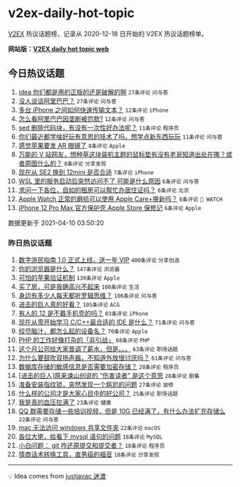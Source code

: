 # v2ex-daily-hot-topic

[V2EX](https://www.v2ex.com/) 热议话题榜，记录从 2020-12-18 日开始的 V2EX 热议话题榜单。

**网站版：[V2EX daily hot topic web](https://boojack.github.io/v2ex-daily-hot-topic-web/)**

## 今日热议话题

<!-- TODAY BEGIN -->

1. [idea 你们都是用的正版的还是破解的啊](https://www.v2ex.com/t/769644) `27条评论` `问与答`
1. [没人谈谈阿里巴巴？](https://www.v2ex.com/t/769641) `27条评论` `问与答`
1. [多台 iPhone 之间如何快速传输文本？](https://www.v2ex.com/t/769652) `12条评论` `iPhone`
1. [怎么看阿里巴巴因垄断被罚款?](https://www.v2ex.com/t/769642) `12条评论` `问与答`
1. [sed 删除代码块，有没有一次性好办法呢？](https://www.v2ex.com/t/769640) `11条评论` `程序员`
1. [你们最近都学啥好玩有意思的技术了吗，想学点新东西玩玩](https://www.v2ex.com/t/769636) `11条评论` `问与答`
1. [感觉苹果要发 AR 眼镜了](https://www.v2ex.com/t/769664) `8条评论` `Apple`
1. [万能的 V 站网友，想种草这块装机主题的鼠标垫有没有老哥知道出处在哪？或者原图什么的？](https://www.v2ex.com/t/769633) `8条评论` `分享发现`
1. [现在从 SE2 换到 12mini 是否合适](https://www.v2ex.com/t/769638) `7条评论` `iPhone`
1. [WSL 里的服务启动后突然访问不了 可能是什么原因](https://www.v2ex.com/t/769658) `6条评论` `问与答`
1. [求问一下各位，自如的租房可以帮忙办居住证吗？](https://www.v2ex.com/t/769655) `6条评论` `北京`
1. [Apple Watch 正常的磨损可以使用 Apple Care+换新吗？](https://www.v2ex.com/t/769643) `6条评论` ` WATCH`
1. [iPhone 12 Pro Max 官方保护壳 Apple Store 保修记](https://www.v2ex.com/t/769637) `6条评论` `Apple`

数据更新于 2021-04-10 03:50:20

<!-- TODAY END -->

### 昨日热议话题

<!-- YESTERDAY BEGIN -->

1. [数字游民指南 1.0 正式上线，送一年 VIP](https://www.v2ex.com/t/769362) `400条评论` `分享创造`
1. [你的浏览器是什么？](https://www.v2ex.com/t/769433) `147条评论` `浏览器`
1. [可怕的苹果验证机制](https://www.v2ex.com/t/769272) `139条评论` `Apple`
1. [买了房，可是我确高兴不起来](https://www.v2ex.com/t/769390) `108条评论` `生活`
1. [身边有多少人每天都听罗辑思维？](https://www.v2ex.com/t/769271) `106条评论` `问与答`
1. [进击的巨人真的好看？](https://www.v2ex.com/t/769313) `105条评论` `ACG`
1. [有人的 12 是不戴手机壳的吗？](https://www.v2ex.com/t/769377) `83条评论` `iPhone`
1. [现在从零开始学习 C/C++最合适的 IDE 是什么？](https://www.v2ex.com/t/769286) `71条评论` `问与答`
1. [绞尽脑汁，都怎么起的设备名？](https://www.v2ex.com/t/769488) `70条评论` `Apple`
1. [PHP 的工作好像打杂的「非引战」](https://www.v2ex.com/t/769365) `68条评论` `PHP`
1. [这个月公司给大家普调了薪水，但是。。。](https://www.v2ex.com/t/769281) `63条评论` `职场话题`
1. [为什么要鼓吹双扬声器，不知道外放很讨厌吗？](https://www.v2ex.com/t/769288) `61条评论` `问与答`
1. [数据库存储的敏感信息是否需要加密存储？](https://www.v2ex.com/t/769456) `28条评论` `程序员`
1. [[进击的巨人]原来谏山创说的 “伤害读者” 是这个意思](https://www.v2ex.com/t/769276) `28条评论` `剧集`
1. [准备安装指纹锁，突然发现一个尴尬的问题](https://www.v2ex.com/t/769409) `27条评论` `装修`
1. [什么样的公司才是大家心目中的好公司？](https://www.v2ex.com/t/769274) `25条评论` `职场话题`
1. [我是真的血压拉满了](https://www.v2ex.com/t/769474) `23条评论` `健康`
1. [QQ 群需要存储一些培训视频，但是 10G 已经满了，有什么办法扩充存储么](https://www.v2ex.com/t/769419) `22条评论` `问与答`
1. [mac 无法访问 windows 共享文件夹](https://www.v2ex.com/t/769327) `22条评论` `macOS`
1. [各位大佬，给看下 mysql 语句的问题](https://www.v2ex.com/t/769557) `18条评论` `MySQL`
1. [小白问题： git 咋还原提交和提交者？](https://www.v2ex.com/t/769555) `18条评论` `程序员`
1. [情商话术转换工具，直男癌的福音](https://www.v2ex.com/t/769396) `18条评论` `分享发现`

<!-- YESTERDAY END -->

---

💡 Idea comes from [justjavac 迷渡](https://github.com/justjavac/)
